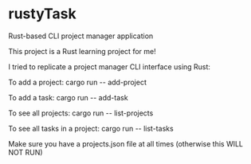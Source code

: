 # rustyTask
Rust-based CLI project manager application 


This project is a Rust learning project for me!

I tried to replicate a project manager CLI interface using Rust:

To add a project:
cargo run -- add-project

To add a task:
cargo run -- add-task <projectID>

To see all projects:
cargo run -- list-projects

To see all tasks in a project:
cargo run -- list-tasks <projectID>

Make sure you have a projects.json file at all times (otherwise this WILL NOT RUN)
